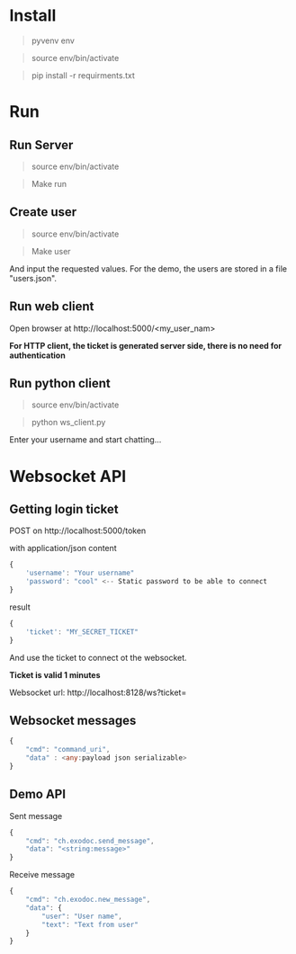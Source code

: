 Install
=======

> pyvenv env

> source env/bin/activate

> pip install -r requirments.txt


Run
====


Run Server
----------

> source env/bin/activate

> Make run

Create user
-----------

> source env/bin/activate

> Make user

And input the requested values. For the demo, the users are stored in a file "users.json".


Run web client
--------------

Open browser at http://localhost:5000/<my_user_nam>


**For HTTP client, the ticket is generated server side, there is no need for authentication**


Run python client
-----------------

> source env/bin/activate

> python ws_client.py

Enter your username and start chatting...


Websocket API
==============

Getting login ticket
--------------------

POST on http://localhost:5000/token

with application/json content

```javascript
{
	'username': "Your username"
	'password': "cool" <-- Static password to be able to connect
}
```

result

```javascript
{
	'ticket': "MY_SECRET_TICKET"
}
```
And use the ticket to connect ot the websocket.

**Ticket is valid 1 minutes**

Websocket url: http://localhost:8128/ws?ticket=<login-ticket>


Websocket messages
------------------

```javascript
{
	"cmd": "command_uri",
	"data" : <any:payload json serializable>
}
```


Demo API
--------


Sent message

```javascript
{
	"cmd": "ch.exodoc.send_message",
	"data": "<string:message>"
}
```

Receive message

```javascript
{
	"cmd": "ch.exodoc.new_message",
	"data": {
		"user": "User name",
		"text": "Text from user"
	}
}
```

